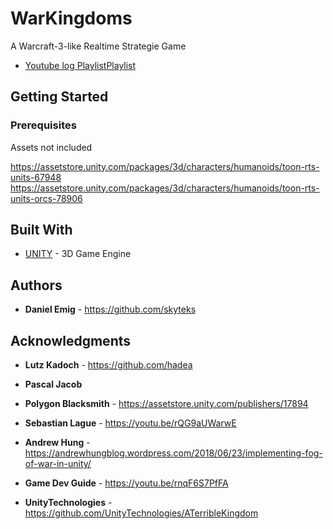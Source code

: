 # WarKingdoms

A Warcraft-3-like Realtime Strategie Game

* [Youtube log PlaylistPlaylist](https://www.youtube.com/playlist?list=PLL6EQjZiYj7Kilumpq9UtLevmKPRU_OL6)

## Getting Started

### Prerequisites

Assets not included

https://assetstore.unity.com/packages/3d/characters/humanoids/toon-rts-units-67948
https://assetstore.unity.com/packages/3d/characters/humanoids/toon-rts-units-orcs-78906

## Built With

* [UNITY](https://unity.com/de) - 3D Game Engine

## Authors

* **Daniel Emig** - https://github.com/skyteks

## Acknowledgments

* **Lutz Kadoch** - https://github.com/hadea
* **Pascal Jacob**

* **Polygon Blacksmith** - https://assetstore.unity.com/publishers/17894
* **Sebastian Lague** - https://youtu.be/rQG9aUWarwE
* **Andrew Hung** - https://andrewhungblog.wordpress.com/2018/06/23/implementing-fog-of-war-in-unity/
* **Game Dev Guide** - https://youtu.be/rnqF6S7PfFA
* **UnityTechnologies** - https://github.com/UnityTechnologies/ATerribleKingdom